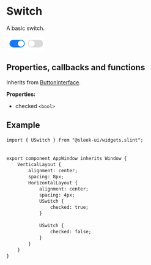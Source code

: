 # Switch
A basic switch.  

![switch presentation](images/switch.png)

## Properties, callbacks and functions
Inherits from [ButtonInterface](./button-interface.md).  

**Properties:**
- checked `<bool>`

## Example
```slint
import { USwitch } from "@sleek-ui/widgets.slint";


export component AppWindow inherits Window {
	VerticalLayout {
		alignment: center;
		spacing: 8px;
		HorizontalLayout {
            alignment: center;
			spacing: 4px;
            USwitch {
				checked: true;
			}

			USwitch {
				checked: false;
			}
        }
	}
}
```